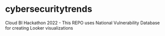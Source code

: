 # cybersecuritytrends
Cloud BI Hackathon 2022 - This REPO uses National Vulnerability Database for creating Looker visualizations
